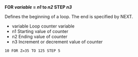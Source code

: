 **FOR *variable* = *n1* to *n2* STEP *n3***

Defines the beginning of a loop.  The end is specified by NEXT.

- variable  Loop counter variable
- n1        Starting value of counter
- n2        Ending value of counter
- n3        Increment or decrement value of counter

```ecb2
10 FOR Z=35 TO 125 STEP 5
```
